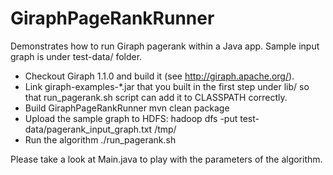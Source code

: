 GiraphPageRankRunner
====================

Demonstrates how to run Giraph pagerank within a Java app. Sample input graph is under test-data/ folder.

* Checkout Giraph 1.1.0 and build it (see http://giraph.apache.org/).
* Link giraph-examples-*.jar that you built in the first step under lib/ so that run_pagerank.sh script can add it to CLASSPATH correctly.
* Build GiraphPageRankRunner
   mvn clean package
* Upload the sample graph to HDFS:
   hadoop dfs -put test-data/pagerank_input_graph.txt /tmp/
* Run the algorithm
   ./run_pagerank.sh

Please take a look at Main.java to play with the parameters of the algorithm. 
